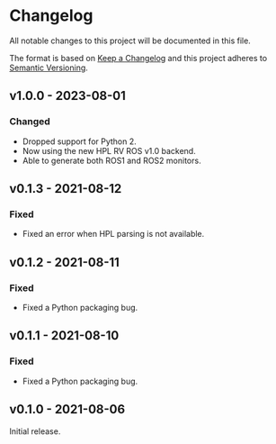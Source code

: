 # Changelog
All notable changes to this project will be documented in this file.

The format is based on [Keep a Changelog](http://keepachangelog.com/en/1.0.0/)
and this project adheres to [Semantic Versioning](http://semver.org/spec/v2.0.0.html).

## v1.0.0 - 2023-08-01
### Changed
- Dropped support for Python 2.
- Now using the new HPL RV ROS v1.0 backend.
- Able to generate both ROS1 and ROS2 monitors.

## v0.1.3 - 2021-08-12
### Fixed
- Fixed an error when HPL parsing is not available.

## v0.1.2 - 2021-08-11
### Fixed
- Fixed a Python packaging bug.

## v0.1.1 - 2021-08-10
### Fixed
- Fixed a Python packaging bug.

## v0.1.0 - 2021-08-06
Initial release.
